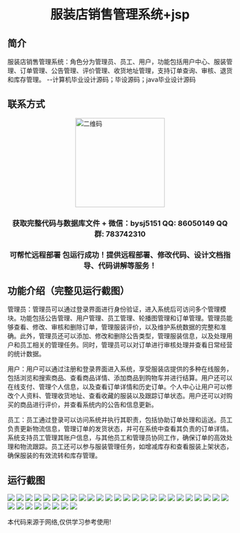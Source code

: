 <p><h1 align="center">服装店销售管理系统+jsp</h1></p>

## 简介
服装店销售管理系统：角色分为管理员、员工、用户，功能包括用户中心、服装管理、订单管理、公告管理、评价管理、收货地址管理，支持订单查询、审核、退货和库存管理。    --计算机毕业设计源码；毕设源码；java毕业设计源码


## 联系方式
<img src="https://bs-1329754181.cos.ap-shanghai.myqcloud.com/wx.jpg" alt="二维码" style="display: block; margin: 0 auto;" width="200px">
<p><h3 align="center">获取完整代码与数据库文件 + 微信：bysj5151 QQ: 86050149 QQ群: 783742310</h3></p>
<p><h3 align="center">可帮忙远程部署 包运行成功！提供远程部署、修改代码、设计文档指导、代码讲解等服务！</h3></p>

## 功能介绍（完整见运行截图）
管理员：管理员可以通过登录界面进行身份验证，进入系统后可访问多个管理模块。功能包括公告管理、用户管理、员工管理、轮播图管理和订单管理。管理员能够查看、修改、审核和删除订单，管理服装评价，以及维护系统数据的完整和准确。此外，管理员还可以添加、修改和删除公告类型，管理服装信息，以及处理用户和员工相关的管理任务。同时，管理员可以对订单进行审核处理并查看日常经营的统计数据。

用户：用户可以通过注册和登录界面进入系统，享受服装店提供的多种在线服务，包括浏览和搜索商品、查看商品详情、添加商品到购物车并进行结算。用户还可以在线支付、管理个人信息，以及查看订单详情和历史订单。个人中心让用户可以修改个人资料、管理收货地址、查看收藏的服装以及跟踪订单状态。用户还可以对购买的商品进行评价，并查看系统内的公告和信息更新。

员工：员工通过登录可以访问系统并执行其职责，包括协助订单处理和运送。员工负责更新物流信息，管理订单的发货状态，并可在系统中查看其负责的订单详情。系统支持员工管理其账户信息，与其他员工和管理员协同工作，确保订单的高效处理和物流跟踪。员工还可以参与服装管理任务，如增减库存和查看服装上架状态，确保服装的有效流转和库存管理。


## 运行截图
![](https://bs-1329754181.cos.ap-shanghai.myqcloud.com/ssm/ClothingStoreSalesManagementSystemJsp/img/001.jpg)
![](https://bs-1329754181.cos.ap-shanghai.myqcloud.com/ssm/ClothingStoreSalesManagementSystemJsp/img/002.jpg)
![](https://bs-1329754181.cos.ap-shanghai.myqcloud.com/ssm/ClothingStoreSalesManagementSystemJsp/img/003.jpg)
![](https://bs-1329754181.cos.ap-shanghai.myqcloud.com/ssm/ClothingStoreSalesManagementSystemJsp/img/004.jpg)
![](https://bs-1329754181.cos.ap-shanghai.myqcloud.com/ssm/ClothingStoreSalesManagementSystemJsp/img/005.jpg)
![](https://bs-1329754181.cos.ap-shanghai.myqcloud.com/ssm/ClothingStoreSalesManagementSystemJsp/img/006.jpg)
![](https://bs-1329754181.cos.ap-shanghai.myqcloud.com/ssm/ClothingStoreSalesManagementSystemJsp/img/007.jpg)
![](https://bs-1329754181.cos.ap-shanghai.myqcloud.com/ssm/ClothingStoreSalesManagementSystemJsp/img/008.jpg)
![](https://bs-1329754181.cos.ap-shanghai.myqcloud.com/ssm/ClothingStoreSalesManagementSystemJsp/img/009.jpg)
![](https://bs-1329754181.cos.ap-shanghai.myqcloud.com/ssm/ClothingStoreSalesManagementSystemJsp/img/010.jpg)
![](https://bs-1329754181.cos.ap-shanghai.myqcloud.com/ssm/ClothingStoreSalesManagementSystemJsp/img/011.jpg)
![](https://bs-1329754181.cos.ap-shanghai.myqcloud.com/ssm/ClothingStoreSalesManagementSystemJsp/img/012.jpg)
![](https://bs-1329754181.cos.ap-shanghai.myqcloud.com/ssm/ClothingStoreSalesManagementSystemJsp/img/013.jpg)
![](https://bs-1329754181.cos.ap-shanghai.myqcloud.com/ssm/ClothingStoreSalesManagementSystemJsp/img/014.jpg)
![](https://bs-1329754181.cos.ap-shanghai.myqcloud.com/ssm/ClothingStoreSalesManagementSystemJsp/img/015.jpg)
![](https://bs-1329754181.cos.ap-shanghai.myqcloud.com/ssm/ClothingStoreSalesManagementSystemJsp/img/016.jpg)
![](https://bs-1329754181.cos.ap-shanghai.myqcloud.com/ssm/ClothingStoreSalesManagementSystemJsp/img/017.jpg)
![](https://bs-1329754181.cos.ap-shanghai.myqcloud.com/ssm/ClothingStoreSalesManagementSystemJsp/img/018.jpg)
![](https://bs-1329754181.cos.ap-shanghai.myqcloud.com/ssm/ClothingStoreSalesManagementSystemJsp/img/019.jpg)
![](https://bs-1329754181.cos.ap-shanghai.myqcloud.com/ssm/ClothingStoreSalesManagementSystemJsp/img/020.jpg)
![](https://bs-1329754181.cos.ap-shanghai.myqcloud.com/ssm/ClothingStoreSalesManagementSystemJsp/img/021.jpg)
![](https://bs-1329754181.cos.ap-shanghai.myqcloud.com/ssm/ClothingStoreSalesManagementSystemJsp/img/022.jpg)
![](https://bs-1329754181.cos.ap-shanghai.myqcloud.com/ssm/ClothingStoreSalesManagementSystemJsp/img/023.jpg)
![](https://bs-1329754181.cos.ap-shanghai.myqcloud.com/ssm/ClothingStoreSalesManagementSystemJsp/img/024.jpg)
![](https://bs-1329754181.cos.ap-shanghai.myqcloud.com/ssm/ClothingStoreSalesManagementSystemJsp/img/025.jpg)
![](https://bs-1329754181.cos.ap-shanghai.myqcloud.com/ssm/ClothingStoreSalesManagementSystemJsp/img/026.jpg)
![](https://bs-1329754181.cos.ap-shanghai.myqcloud.com/ssm/ClothingStoreSalesManagementSystemJsp/img/027.jpg)
![](https://bs-1329754181.cos.ap-shanghai.myqcloud.com/ssm/ClothingStoreSalesManagementSystemJsp/img/028.jpg)
![](https://bs-1329754181.cos.ap-shanghai.myqcloud.com/ssm/ClothingStoreSalesManagementSystemJsp/img/029.jpg)
![](https://bs-1329754181.cos.ap-shanghai.myqcloud.com/ssm/ClothingStoreSalesManagementSystemJsp/img/030.jpg)
![](https://bs-1329754181.cos.ap-shanghai.myqcloud.com/ssm/ClothingStoreSalesManagementSystemJsp/img/031.jpg)
![](https://bs-1329754181.cos.ap-shanghai.myqcloud.com/ssm/ClothingStoreSalesManagementSystemJsp/img/032.jpg)
![](https://bs-1329754181.cos.ap-shanghai.myqcloud.com/ssm/ClothingStoreSalesManagementSystemJsp/img/033.jpg)

<p>本代码来源于网络,仅供学习参考使用!</p>
